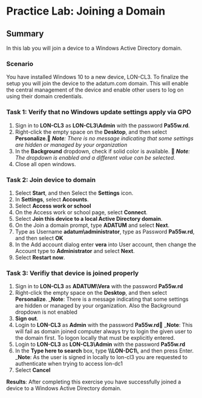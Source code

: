 # Practice Lab: Joining a Domain 

## Summary
In this lab you will join a device to a Windows Active Directory domain.

### Scenario
You have installed Windows 10 to a new device, LON-CL3. To finalize the setup you will join the device to the adatum.com domain. This will enable the central management of the device and enable other users to log on using their domain credentials.


### Task 1: Verify that no Windows update settings apply via GPO
1.  Sign in to **LON-CL3** as **LON-CL3\\Admin** with the password **Pa55w.rd**.
2.  Right-click the empty space on the **Desktop**, and then select **Personalize**.    _**Note**: There is no message indicating that some settings are hidden or managed by your organization_
3.  In the **Background** dropdown, check if solid color is available.     _**Note**: The dropdown is enabled and a different value can be selected._
4.  Close all open windows.

### Task 2: Join device to domain
1.  Select **Start**, and then Select the **Settings** icon.
2.  In **Settings**, select **Accounts**.
3.  Select **Access work or school**
4.  On the Access work or school page, select **Connect**.
4.  Select **Join this device to a local Active Directory domain**.
5.  On the Join a domain prompt, type **ADATUM** and select **Next**.
6.  Type as Username **adatum\\administrator**, type as Password **Pa55w.rd**, and then select **OK**
7.  In the Add account dialog enter **vera** into User account, then change the Account type to **Administrator** and select **Next**.
8.  Select **Restart now**.

### Task 3: Verifiy that device is joined properly
1.  Sign in to **LON-CL3** as **ADATUM\\Vera** with the password **Pa55w.rd**
2.  Right-click the empty space on the **Desktop**, and then select **Personalize**.
    _**Note**: There is a message indicating that some settings are hidden or managed by your organization. Also the Background dropdown is not enabled
3.  **Sign out**.
4.  Login to **LON-CL3** as **Admin** with the password **Pa55w.rd**     _**Note**: This will fail as domain joined computer always try to login the given user to the domain first. To logon locally that must be explicitly entered.
5.  Login to **LON-CL3** as **LON-CL3\Admin** with the password **Pa55w.rd**
6.  In the **Type here to search** box, type **\\\\LON-DC1\\**, and then press Enter.
    _**Note**: As the user is signed in locally to lon-cl3 you are requested to authenticate when trying to access lon-dc1
7.  Select **Cancel**

**Results**: After completing this exercise you have successfully joined a device to a Windows Active Directory domain.
